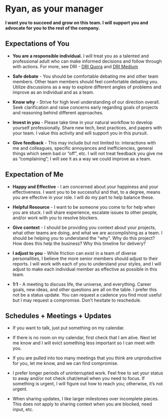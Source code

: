 # Ryan, as your manager
__I want you to succeed and grow on this team. I will support you and advocate for you to the rest of the company.__

## Expectations of You
* __You are a responsible individual.__ I will treat you as a talented and professional adult who can make informed decisions and follow through with actions. For more, see DRI - [DRI Quora](https://www.quora.com/How-well-does-Apples-Directly-Responsible-Individual-DRI-model-work-in-practice) and [DRI Medium](https://medium.com/@mmamet/directly-responsible-individuals-f5009f465da4)

* __Safe debate__ - You should be comfortable debating me and other team members. Other team members should feel comfortable debating you. Utilize discussions as a way to explore different angles of problems and improve as an individual and as a team.

* __Know why__ - Strive for high level understanding of our direction overall. Seek clarification and raise concerns early regarding goals of projects and reasoning behind different approaches.

* __Invest in you__ - Please take time in your natural workflow to develop yourself professionally. Share new tech, best practices, and papers with your team. I value this activity and will support you in this pursuit.

* __Give feedback__ - This may include but not limited to:  interactions with me and colleagues, specific annoyances and inefficiencies, general things which seem bad or “off”, etc. I will not treat feedback you give me as “complaining”; I will see it as a way we could improve as a team.

## Expectation of Me
* __Happy and Effective__ - I am concerned about your happiness and your effectiveness. I want you to be successful and that, to a degree, means you are effective in your role. I will do my part to help balance these.

* __Helpful Resource__ - I want to be someone you come to for help when you are stuck. I will share experience, escalate issues to other people, and/or work with you to resolve blockers.

* __Give context__ - I should be providing  you context about your projects, what other teams are doing, and what we are accomplishing as a team. I should be helping you to understand the "why". Why do this project? How does this help the business? Why this timeline for delivery?

* __I adjust to you__ - While friction can exist in a team of diverse personalities, I believe the more senior members should adjust to their reports. I will work with each of you to understand your styles, and I will adjust to make each individual member as effective as possible in this team.

* __1:1__ - A meeting to discuss life, the universe, and everything. Career goals, new ideas, and other questions are all on the table. I prefer this not be a status update. You can request a cadence you find most useful but I may request a compromise. Don’t hesitate to reschedule.

## Schedules + Meetings + Updates
* If you want to talk, just put something on my calendar.

* If there is no room on my calendar, first check that I am alive. Next let me know and I will evict something less important so I can meet with you.

* If you are pulled into too many meetings that you think are unproductive for you, let me know, and we can find compromise.

* I prefer longer periods of uninterrupted work. Feel free to set your status to away and/or not check chat/email when you need to focus. If something is urgent, I will figure out how to reach you; otherwise, it’s not urgent.

* When sharing updates, I like larger milestones over incomplete pieces. This does not apply to sharing context when you are blocked, need input, etc.



